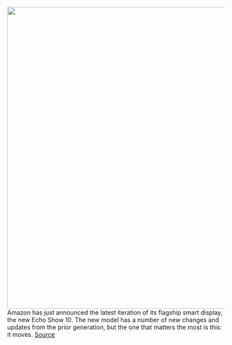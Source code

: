<img src='https://cdn.vox-cdn.com/thumbor/tn2ul59guyqv0-bnI9x3ZWCHQsU=/0x0:5760x4320/1200x675/filters:focal(2420x1700:3340x2620)/cdn.vox-cdn.com/uploads/chorus_image/image/67463187/Echo_Show_10__Glacier_White__Kitchen.0.jpg' width='700px' /><br/>
Amazon has just announced the latest iteration of its flagship smart display, the new Echo Show 10. The new model has a number of new changes and updates from the prior generation, but the one that matters the most is this: it moves.
<a href='https://www.theverge.com/2020/9/24/21454117/amazon-new-echo-show-10-alexa-smart-display-moving-screen-price-specs-features'> Source <a/>